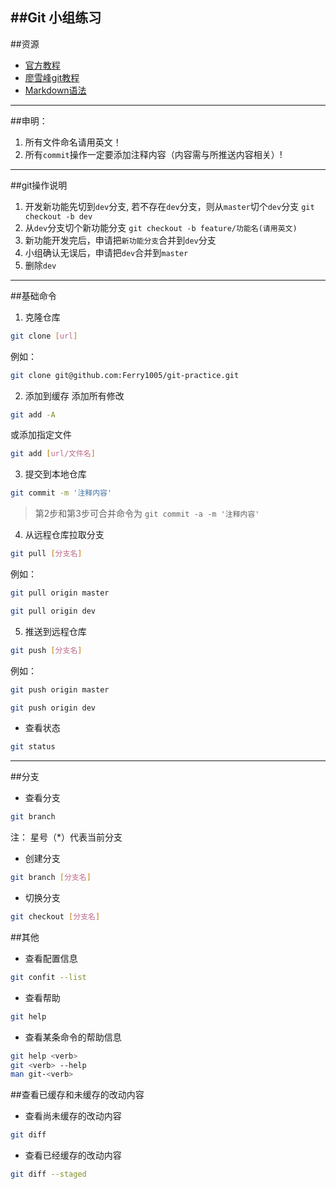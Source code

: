 ##Git 小组练习
---

##资源
- [官方教程](https://git-scm.com/book/zh/v2)
- [廖雪峰git教程](http://www.liaoxuefeng.com/wiki/0013739516305929606dd18361248578c67b8067c8c017b000)
- [Markdown语法](http://www.jianshu.com/p/q81RER)
---

##申明：

1. 所有文件命名请用英文！
2. 所有`commit`操作一定要添加注释内容（内容需与所推送内容相关）!

---

##git操作说明
1. 开发新功能先切到`dev`分支, 若不存在`dev`分支，则从`master`切个`dev`分支 `git checkout -b dev`
2. 从`dev`分支切个新功能分支 `git checkout -b feature/功能名(请用英文)`
3. 新功能开发完后，申请把`新功能分支`合并到`dev`分支
4. 小组确认无误后，申请把`dev`合并到`master`
5. 删除`dev`

---

##基础命令

1. 克隆仓库
```bash
git clone [url]
```
例如：
```bash
git clone git@github.com:Ferry1005/git-practice.git
```

2. 添加到缓存
添加所有修改

```bash
git add -A
```
或添加指定文件
```bash
git add [url/文件名]
```

3. 提交到本地仓库
```bash
git commit -m '注释内容'
```
> 第2步和第3步可合并命令为 `git commit -a -m '注释内容'`


4. 从远程仓库拉取分支
```bash
git pull [分支名]
```
例如：
```bash
git pull origin master
```
```bash
git pull origin dev
```

5. 推送到远程仓库
```bash
git push [分支名]
```
例如：
```bash
git push origin master
```
```bash
git push origin dev
```


- 查看状态
```bash
git status
```

---

##分支

- 查看分支
```bash
git branch
```
注： 星号（*）代表当前分支


- 创建分支
```bash
git branch [分支名]
```

- 切换分支
```bash
git checkout [分支名]
```

##其他

- 查看配置信息
```bash
git confit --list
```

- 查看帮助
```bash
git help
```
- 查看某条命令的帮助信息
```bash
git help <verb>
git <verb> --help
man git-<verb>
```

##查看已缓存和未缓存的改动内容
- 查看尚未缓存的改动内容
```bash
git diff
```

- 查看已经缓存的改动内容
```bash
git diff --staged
```
